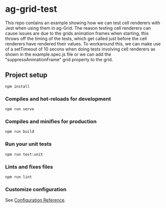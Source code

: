 # ag-grid-test

This repo contains an example showing how we can test cell renderers with Jest when using them in ag-Grid. The reason testing cell renderers can cause issues are due to the grids animation frames when starting, this throws off the timing of the tests, which get called just before the cell renderers have rendered their values. To workaround this, we can make use of a setTimeout of 10 secons when doing tests involving cell renderers as shown in the example.spec.js file or we can add the "suppressAnimationFrame" grid property to the grid.

## Project setup
```
npm install
```

### Compiles and hot-reloads for development
```
npm run serve
```

### Compiles and minifies for production
```
npm run build
```

### Run your unit tests
```
npm run test:unit
```

### Lints and fixes files
```
npm run lint
```

### Customize configuration
See [Configuration Reference](https://cli.vuejs.org/config/).
